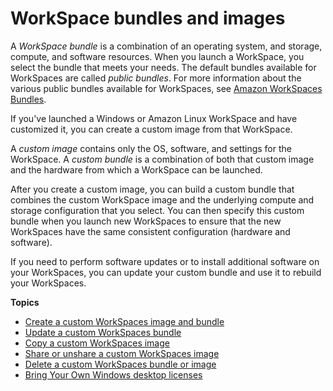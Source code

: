 # WorkSpace bundles and images<a name="amazon-workspaces-bundles"></a>

A *WorkSpace bundle* is a combination of an operating system, and storage, compute, and software resources\. When you launch a WorkSpace, you select the bundle that meets your needs\. The default bundles available for WorkSpaces are called *public bundles*\. For more information about the various public bundles available for WorkSpaces, see [Amazon WorkSpaces Bundles](https://aws.amazon.com/workspaces/details/#Amazon_WorkSpaces_Bundles)\.

If you've launched a Windows or Amazon Linux WorkSpace and have customized it, you can create a custom image from that WorkSpace\. 

A *custom image* contains only the OS, software, and settings for the WorkSpace\. A *custom bundle* is a combination of both that custom image and the hardware from which a WorkSpace can be launched\.

After you create a custom image, you can build a custom bundle that combines the custom WorkSpace image and the underlying compute and storage configuration that you select\. You can then specify this custom bundle when you launch new WorkSpaces to ensure that the new WorkSpaces have the same consistent configuration \(hardware and software\)\. 

If you need to perform software updates or to install additional software on your WorkSpaces, you can update your custom bundle and use it to rebuild your WorkSpaces\.

**Topics**
+ [Create a custom WorkSpaces image and bundle](create-custom-bundle.md)
+ [Update a custom WorkSpaces bundle](update-custom-bundle.md)
+ [Copy a custom WorkSpaces image](copy-custom-image.md)
+ [Share or unshare a custom WorkSpaces image](share-custom-image.md)
+ [Delete a custom WorkSpaces bundle or image](delete_bundle.md)
+ [Bring Your Own Windows desktop licenses](byol-windows-images.md)